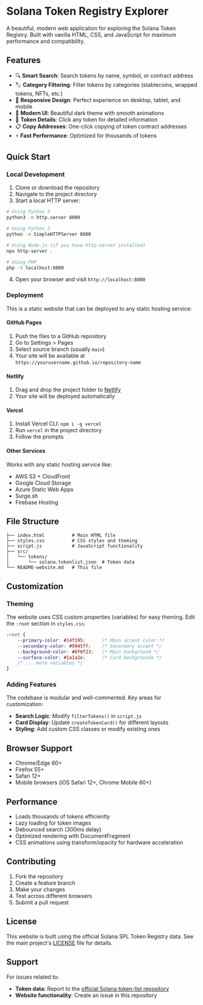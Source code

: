 # Solana Token Registry Explorer

A beautiful, modern web application for exploring the Solana Token Registry. Built with vanilla HTML, CSS, and JavaScript for maximum performance and compatibility.

## Features

- 🔍 **Smart Search**: Search tokens by name, symbol, or contract address
- 🏷️ **Category Filtering**: Filter tokens by categories (stablecoins, wrapped tokens, NFTs, etc.)
- 📱 **Responsive Design**: Perfect experience on desktop, tablet, and mobile
- 🎨 **Modern UI**: Beautiful dark theme with smooth animations
- 📄 **Token Details**: Click any token for detailed information
- 📋 **Copy Addresses**: One-click copying of token contract addresses
- ⚡ **Fast Performance**: Optimized for thousands of tokens

## Quick Start

### Local Development

1. Clone or download the repository
2. Navigate to the project directory
3. Start a local HTTP server:

```bash
# Using Python 3
python3 -m http.server 8000

# Using Python 2
python -m SimpleHTTPServer 8000

# Using Node.js (if you have http-server installed)
npx http-server .

# Using PHP
php -S localhost:8000
```

4. Open your browser and visit `http://localhost:8000`

### Deployment

This is a static website that can be deployed to any static hosting service:

#### GitHub Pages
1. Push the files to a GitHub repository
2. Go to Settings > Pages
3. Select source branch (usually `main`)
4. Your site will be available at `https://yourusername.github.io/repository-name`

#### Netlify
1. Drag and drop the project folder to [Netlify](https://netlify.com)
2. Your site will be deployed automatically

#### Vercel
1. Install Vercel CLI: `npm i -g vercel`
2. Run `vercel` in the project directory
3. Follow the prompts

#### Other Services
Works with any static hosting service like:
- AWS S3 + CloudFront
- Google Cloud Storage
- Azure Static Web Apps
- Surge.sh
- Firebase Hosting

## File Structure

```
├── index.html          # Main HTML file
├── styles.css          # CSS styles and theming
├── script.js           # JavaScript functionality
├── src/
│   └── tokens/
│       └── solana.tokenlist.json  # Token data
└── README-website.md   # This file
```

## Customization

### Theming
The website uses CSS custom properties (variables) for easy theming. Edit the `:root` section in `styles.css`:

```css
:root {
    --primary-color: #14f195;      /* Main accent color */
    --secondary-color: #9945ff;    /* Secondary accent */
    --background-color: #0f0f23;   /* Main background */
    --surface-color: #1a1a2e;      /* Card backgrounds */
    /* ... more variables */
}
```

### Adding Features
The codebase is modular and well-commented. Key areas for customization:

- **Search Logic**: Modify `filterTokens()` in `script.js`
- **Card Display**: Update `createTokenCard()` for different layouts
- **Styling**: Add custom CSS classes or modify existing ones

## Browser Support

- Chrome/Edge 60+
- Firefox 55+
- Safari 12+
- Mobile browsers (iOS Safari 12+, Chrome Mobile 60+)

## Performance

- Loads thousands of tokens efficiently
- Lazy loading for token images
- Debounced search (300ms delay)
- Optimized rendering with DocumentFragment
- CSS animations using transform/opacity for hardware acceleration

## Contributing

1. Fork the repository
2. Create a feature branch
3. Make your changes
4. Test across different browsers
5. Submit a pull request

## License

This website is built using the official Solana SPL Token Registry data. See the main project's [LICENSE](LICENSE) file for details.

## Support

For issues related to:
- **Token data**: Report to the [official Solana token-list repository](https://github.com/solana-labs/token-list)
- **Website functionality**: Create an issue in this repository